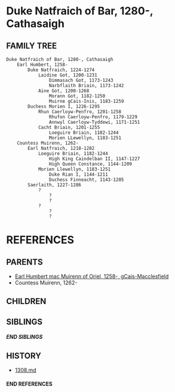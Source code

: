 # Duke Natfraich of Bar, 1280-, Cathasaigh

## FAMILY TREE
```
Duke Natfraich of Bar, 1280-, Cathasaigh
    Earl Humbert, 1258-
        Duke Natfraich, 1224-1274
            Laidine Got, 1200-1231
                Dimmasach Got, 1173-1243
                Narbflaith Briain, 1173-1242
            Aine Got, 1200-1268
                Morann Got, 1182-1250
                Muirne gCais-Inis, 1183-1259
        Duchess Morien I, 1226-1295
            Rhun Caerloyw-Penfro, 1201-1258
                Rhufon Caerloyw-Penfro, 1179-1229
                Annwyl Caerloyw-Tyddewi, 1171-1251
            Cacht Briain, 1201-1255
                Loeguire Briain, 1182-1244
                Morien LLewellyn, 1183-1251
    Countess Muirenn, 1262-
        Earl Natfraich, 1218-1282
            Loeguire Briain, 1182-1244
                High King Caindelban II, 1147-1227
                High Queen Constance, 1144-1209
            Morien Llewellyn, 1183-1251
                Duke Rian I, 1144-1211
                Duchess Finneacht, 1143-1205
        Saerlaith, 1227-1286
            ?
                ?
                ?
            ?
                ?
                ?
```


# REFERENCES

## PARENTS 
* [Earl Humbert mac Muirenn of Oriel, 1258-, gCais-Macclesfield](p/humbert_mac_muirenn_1258.md)
* Countess Muirenn, 1262-

## CHILDREN 

## SIBLINGS

##### END SIBLINGS  
## HISTORY
* [1308.md](../h/1308.md)

#### END REFERENCES
